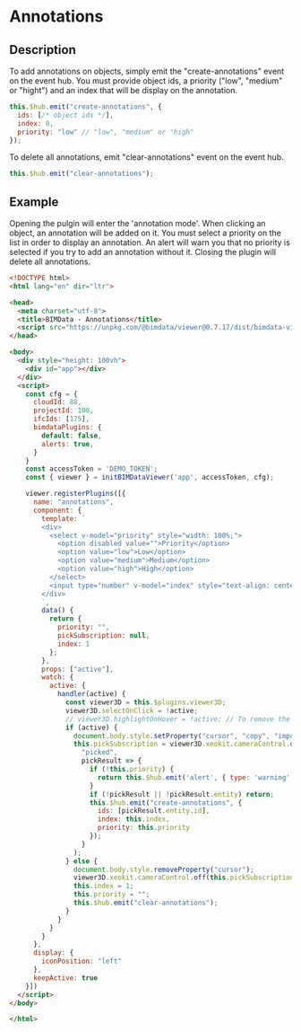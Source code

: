 # Annotations

## Description

To add annotations on objects, simply emit the "create-annotations" event on the event hub. You must provide object ids, a priority ("low", "medium" or "hight") and an index that will be display on the annotation.

```javascript
this.$hub.emit("create-annotations", {
  ids: [/* object ids */],
  index: 0,
  priority: "low" // "low", "medium" or "high"
});
```

To delete all annotations, emit "clear-annotations" event on the event hub.

```javascript
this.$hub.emit("clear-annotations");
```

## Example

Opening the pulgin will enter the 'annotation mode'. When clicking an object, an annotation will be added on it. You must select a priority on the list in order to display an annotation. An alert will warn you that no priority is selected if you try to add an annotation without it.
Closing the plugin will delete all annotations.

```html
<!DOCTYPE html>
<html lang="en" dir="ltr">

<head>
  <meta charset="utf-8">
  <title>BIMData - Annotations</title>
  <script src="https://unpkg.com/@bimdata/viewer@0.7.17/dist/bimdata-viewer.min.js" charset="utf-8"></script>
</head>

<body>
  <div style="height: 100vh">
    <div id="app"></div>
  </div>
  <script>
    const cfg = {
      cloudId: 88,
      projectId: 100,
      ifcIds: [175],
      bimdataPlugins: {
        default: false,
        alerts: true,
      }
    }
    const accessToken = 'DEMO_TOKEN';
    const { viewer } = initBIMDataViewer('app', accessToken, cfg);

    viewer.registerPlugins([{
      name: "annotations",
      component: {
        template: `
        <div>
          <select v-model="priority" style="width: 100%;">
            <option disabled value="">Priority</option>
            <option value="low">Low</option>
            <option value="medium">Medium</option>
            <option value="high">High</option>
          </select>
          <input type="number" v-model="index" style="text-align: center;">
        </div>
        `,
        data() {
          return {
            priority: "",
            pickSubscription: null,
            index: 1
          };
        },
        props: ["active"],
        watch: {
          active: {
            handler(active) {
              const viewer3D = this.$plugins.viewer3D;
              viewer3D.selectOnClick = !active;
              // viewer3D.highlightOnHover = !active; // To remove the highlight on hover
              if (active) {
                document.body.style.setProperty("cursor", "copy", "important");
                this.pickSubscription = viewer3D.xeokit.cameraControl.on(
                  "picked",
                  pickResult => {
                    if (!this.priority) {
                      return this.$hub.emit('alert', { type: 'warning', message: 'You must select a priority.' });
                    }
                    if (!pickResult || !pickResult.entity) return;
                    this.$hub.emit("create-annotations", {
                      ids: [pickResult.entity.id],
                      index: this.index,
                      priority: this.priority
                    });
                  }
                );
              } else {
                document.body.style.removeProperty("cursor");
                viewer3D.xeokit.cameraControl.off(this.pickSubscription);
                this.index = 1;
                this.priority = "";
                this.$hub.emit("clear-annotations");
              }
            }
          }
        }
      },
      display: {
        iconPosition: "left"
      },
      keepActive: true
    }])
  </script>
</body>

</html>
```
